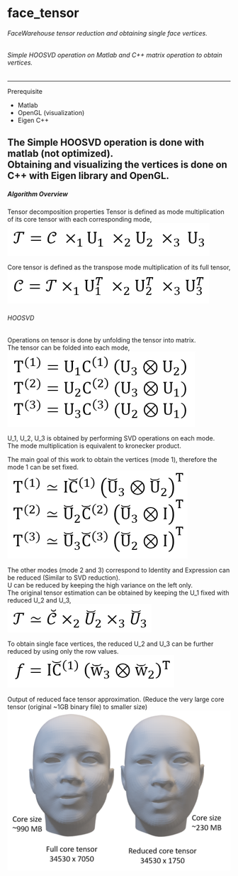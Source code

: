 # face_tensor
###### FaceWarehouse tensor reduction and obtaining single face vertices.
###### Simple HOOSVD operation on Matlab and C++ matrix operation to obtain vertices.
---
Prerequisite
* Matlab
* OpenGL (visualization)
* Eigen C++

The Simple HOOSVD operation is done with matlab (not optimized).\
Obtaining and visualizing the vertices is done on C++ with Eigen library and OpenGL. 
---

##### Algorithm Overview
Tensor decomposition properties
Tensor is defined as mode multiplication of its core tensor with each corresponding mode, \
![Tensor](/img/tensor_eq.png)

Core tensor is defined as the transpose mode multiplication of its full tensor, \
![Tensor](/img/core_eq.png)

###### HOOSVD
Operations on tensor is done by unfolding the tensor into matrix. \
The tensor can be folded into each mode, \
![Tensor](/img/unfold_tensor.png)

U_1, U_2, U_3 is obtained by performing SVD operations on each mode.\
The mode multiplication is equivalent to kronecker product.


The main goal of this work to obtain the vertices (mode 1), therefore the mode 1 can be set fixed. \
![Tensor](/img/unfold_tensor_reduced.png)

The other modes (mode 2 and 3) correspond to Identity and Expression can be reduced (Similar to SVD reduction).\
U can be reduced by keeping the high variance on the left only. \
The original tensor estimation can be obtained by keeping the U_1 fixed with reduced U_2 and U_3, \
![Tensor](/img/reduced_tensor_u1.png)

To obtain single face vertices, the reduced U_2 and U_3 can be further reduced by using only the row values.
![Tensor](/img/single_vert.png)

Output of reduced face tensor approximation. (Reduce the very large core tensor (original ~1GB binary file) to smaller size)
![Face](/img/output.png)
